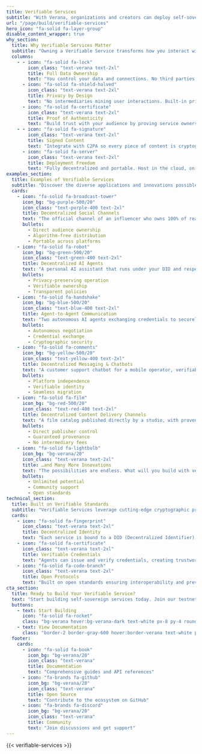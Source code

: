 ```yaml
---
title: Verifiable Services
subtitle: "With Verana, organizations and creators can deploy self-sovereign verifiable services and stay in full control of identity, data, and distribution."
url: "/page/build/verifiable-services"
hero_icon: "fa-solid fa-layer-group"
disable_content_wrapper: true
why_section:
  title: Why Verifiable Services Matter
  subtitle: "Owning a Verifiable Service transforms how you interact with digital ecosystems"
  columns:
    - - icon: "fa-solid fa-lock"
        icon_class: "text-verana text-2xl"
        title: Full Data Ownership
        text: "You control your data and connections. No third parties can access, manipulate, or monetize your information without consent."
      - icon: "fa-solid fa-shield-halved"
        icon_class: "text-verana text-2xl"
        title: Privacy by Design
        text: "No intermediaries mining user interactions. Built-in privacy protections keep communications confidential."
      - icon: "fa-solid fa-certificate"
        icon_class: "text-verana text-2xl"
        title: Proof of Authenticity
        text: "Build trust with your audience by proving service ownership through verifiable credentials."
    - - icon: "fa-solid fa-signature"
        icon_class: "text-verana text-2xl"
        title: Signed Content
        text: "Integrate with C2PA so every piece of content is cryptographically signed by your DID, preventing deepfakes."
      - icon: "fa-solid fa-server"
        icon_class: "text-verana text-2xl"
        title: Deployment Freedom
        text: "Fully decentralized and portable. Host in the cloud, on-premise, or self-hosted, and migrate anytime without vendor lock-in or platform dependencies."
examples_section:
  title: Examples of Verifiable Services
  subtitle: "Discover the diverse applications and innovations possible with self-sovereign verifiable services"
  cards:
    - icon: "fa-solid fa-broadcast-tower"
      icon_bg: "bg-purple-500/20"
      icon_class: "text-purple-400 text-2xl"
      title: Decentralized Social Channels
      text: "The official channel of an influencer who owns 100% of reach, audience data, and content distribution."
      bullets:
        - Direct audience ownership
        - Algorithm-free distribution
        - Portable across platforms
    - icon: "fa-solid fa-robot"
      icon_bg: "bg-green-500/20"
      icon_class: "text-green-400 text-2xl"
      title: Decentralized AI Agents
      text: "A personal AI assistant that runs under your DID and respects your privacy, with verifiable ownership and policies."
      bullets:
        - Privacy-preserving operation
        - Verifiable ownership
        - Transparent policies
    - icon: "fa-solid fa-handshake"
      icon_bg: "bg-blue-500/20"
      icon_class: "text-blue-400 text-2xl"
      title: Agent-to-Agent Communication
      text: "Two autonomous AI agents exchanging credentials to securely negotiate a contract without human intervention."
      bullets:
        - Autonomous negotiation
        - Credential exchange
        - Cryptographic security
    - icon: "fa-solid fa-comments"
      icon_bg: "bg-yellow-500/20"
      icon_class: "text-yellow-400 text-2xl"
      title: Decentralized Messaging & Chatbots
      text: "A customer support chatbot for a mobile operator, verifiable, and hosted on premise for customer data privacy."
      bullets:
        - Platform independence
        - Verifiable identity
        - Seamless migration
    - icon: "fa-solid fa-film"
      icon_bg: "bg-red-500/20"
      icon_class: "text-red-400 text-2xl"
      title: Decentralized Content Delivery Channels
      text: "A film catalog published directly by a studio, with provenance guaranteed and no intermediary gatekeepers."
      bullets:
        - Direct publisher control
        - Guaranteed provenance
        - No intermediary fees
    - icon: "fa-solid fa-lightbulb"
      icon_bg: "bg-verana/20"
      icon_class: "text-verana text-2xl"
      title: …and Many More Innovations
      text: "The possibilities are endless. What will you build with verifiable services? Join the community and start exploring."
      bullets:
        - Unlimited potential
        - Community support
        - Open standards
technical_section:
  title: Built on Verifiable Standards
  subtitle: "Verifiable Services leverage cutting-edge cryptographic protocols and decentralized identity standards"
  cards:
    - icon: "fa-solid fa-fingerprint"
      icon_class: "text-verana text-2xl"
      title: Decentralized Identity
      text: "Each service is bound to a DID (Decentralized Identifier), ensuring verifiable ownership and control."
    - icon: "fa-solid fa-certificate"
      icon_class: "text-verana text-2xl"
      title: Verifiable Credentials
      text: "Agents can issue and verify credentials, creating trustworthy interactions without intermediaries."
    - icon: "fa-solid fa-code-branch"
      icon_class: "text-verana text-2xl"
      title: Open Protocols
      text: "Built on open standards ensuring interoperability and preventing vendor lock-in."
cta_section:
  title: Ready to Build Your Verifiable Service?
  text: "Start building self-sovereign services today. Join our testnet and explore the possibilities of verifiable digital interactions."
  buttons:
    - text: Start Building
      icon: "fa-solid fa-rocket"
      class: "bg-verana hover:bg-verana-dark text-white px-8 py-4 rounded-xl font-semibold text-lg transition-all duration-200 hover:scale-105 flex items-center space-x-2"
    - text: View Documentation
      class: "border-2 border-gray-600 hover:border-verana text-white px-8 py-4 rounded-xl font-semibold text-lg transition-all duration-200 hover:scale-105"
  footer:
    cards:
      - icon: "fa-solid fa-book"
        icon_bg: "bg-verana/20"
        icon_class: "text-verana"
        title: Documentation
        text: "Comprehensive guides and API references"
      - icon: "fa-brands fa-github"
        icon_bg: "bg-verana/20"
        icon_class: "text-verana"
        title: Open Source
        text: "Contribute to the ecosystem on GitHub"
      - icon: "fa-brands fa-discord"
        icon_bg: "bg-verana/20"
        icon_class: "text-verana"
        title: Community
        text: "Join discussions and get support"
---
```


{{< verifiable-services >}}
